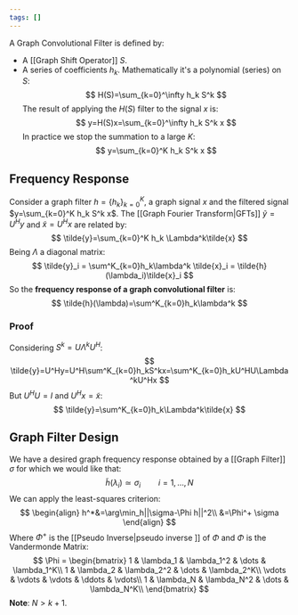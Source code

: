 ```yaml
---
tags: []
---
```

A Graph Convolutional Filter is defined by:
- A [[Graph Shift Operator]] $S$.
- A series of coefficients $h_k$.
Mathematically it's a polynomial (series) on $S$:
$$
H(S)=\sum_{k=0}^\infty h_k S^k
$$
The result of applying the $H(S)$ filter to the signal $x$ is:
$$
y=H(S)x=\sum_{k=0}^\infty h_k S^k x
$$
In practice we stop the summation to a large $K$:
$$
y=\sum_{k=0}^K h_k S^k x
$$
## Frequency Response
Consider a graph filter $h=\{h_k\}^K_{k=0}$, a graph signal $x$ and the filtered signal $y=\sum_{k=0}^K h_k S^k x$.
The [[Graph Fourier Transform|GFTs]] $\tilde{y}=U^Hy$ and $\tilde{x}=U^Hx$ are related by:
$$
\tilde{y}=\sum_{k=0}^K h_k \Lambda^k\tilde{x}
$$
Being $\Lambda$ a diagonal matrix:
$$
\tilde{y}_i = \sum^K_{k=0}h_k\lambda^k \tilde{x}_i = \tilde{h}(\lambda_i)\tilde{x}_i
$$
So the **frequency response of a graph convolutional filter** is:
$$
\tilde{h}(\lambda)=\sum^K_{k=0}h_k\lambda^k
$$
### Proof
Considering $S^k=U\Lambda^kU^H$:
$$
\tilde{y}=U^Hy=U^H\sum^K_{k=0}h_kS^kx=\sum^K_{k=0}h_kU^HU\Lambda^kU^Hx
$$
But $U^HU=I$ and $U^Hx=\tilde{x}$:
$$
\tilde{y}=\sum^K_{k=0}h_k\Lambda^k\tilde{x}
$$
## Graph Filter Design
We have a desired graph frequency response obtained by a [[Graph Filter]] $\sigma$ for which we would like that:
$$
\tilde{h}(\lambda_i)\simeq \sigma_i \qquad i=1,\dots,N
$$
We can apply the least-squares criterion:
$$
\begin{align}
h^*&=\arg\min_h||\sigma-\Phi h||^2\\
&=\Phi^+ \sigma
\end{align}
$$
Where $\Phi^+$ is the [[Pseudo Inverse|pseudo inverse ]] of $\Phi$ and $\Phi$ is the Vandermonde Matrix:
$$
\Phi =
\begin{bmatrix}
1 & \lambda_1 & \lambda_1^2 & \dots & \lambda_1^K\\
1 & \lambda_2 & \lambda_2^2 & \dots & \lambda_2^K\\
\vdots & \vdots & \vdots & \ddots & \vdots\\
1 & \lambda_N & \lambda_N^2 & \dots & \lambda_N^K\\
\end{bmatrix}
$$
**Note**: $N>k+1$.